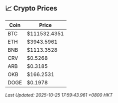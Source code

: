 ## 📈 Crypto Prices

| Coin | Price |
| ---- | ----- |
| BTC | $111532.4351 |
| ETH | $3943.5961 |
| BNB | $1113.3528 |
| CRV | $0.5268 |
| ARB | $0.3185 |
| OKB | $166.2531 |
| DOGE | $0.1978 |

_Last Updated: 2025-10-25 17:59:43.961 +0800 HKT_